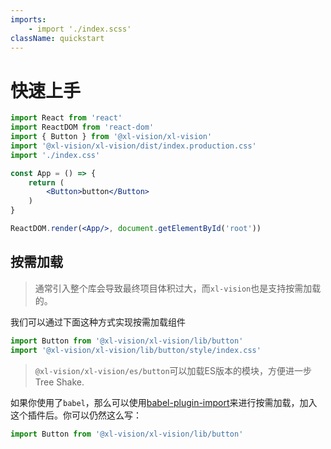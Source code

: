 ```yaml
---
imports:
    - import './index.scss'
className: quickstart
---
```


# 快速上手

```jsx
import React from 'react'
import ReactDOM from 'react-dom'
import { Button } from '@xl-vision/xl-vision'
import '@xl-vision/xl-vision/dist/index.production.css'
import './index.css'

const App = () => {
    return (
        <Button>button</Button>
    )
}

ReactDOM.render(<App/>, document.getElementById('root'))
```

## 按需加载

> 通常引入整个库会导致最终项目体积过大，而`xl-vision`也是支持按需加载的。

我们可以通过下面这种方式实现按需加载组件

```jsx
import Button from '@xl-vision/xl-vision/lib/button'
import '@xl-vision/xl-vision/lib/button/style/index.css'
```

> `@xl-vision/xl-vision/es/button`可以加载ES版本的模块，方便进一步Tree Shake.

如果你使用了`babel`，那么可以使用[babel-plugin-import](https://github.com/ant-design/babel-plugin-import)来进行按需加载，加入这个插件后。你可以仍然这么写：

```jsx
import Button from '@xl-vision/xl-vision/lib/button'
```
